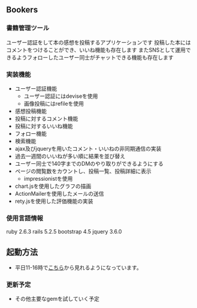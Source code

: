 ## Bookers
### 書籍管理ツール
ユーザー認証をして本の感想を投稿するアプリケーションです
投稿した本にはコメントをつけることができ、いいね機能も存在します
またSNSとして運用できるようフォローしたユーザー同士がチャットできる機能も存在します

### 実装機能
- ユーザー認証機能
  - ユーザー認証にはdeviseを使用
  - 画像投稿にはrefileを使用
- 感想投稿機能
- 投稿に対するコメント機能
- 投稿に対するいいね機能
- フォロー機能
- 検索機能
- ajax及びjqueryを用いたコメント・いいねの非同期通信の実装
- 過去一週間のいいねが多い順に結果を並び替え
- ユーザー同士で140字までのDMのやり取りができるようにする
- ページの閲覧数をカウントし、投稿一覧、投稿詳細に表示
  - impressionistを使用
- chart.jsを使用したグラフの描画
- ActionMailerを使用したメールの送信
- rety.jsを使用した評価機能の実装

### 使用言語情報
  ruby 2.6.3
  rails 5.2.5
  bootstrap 4.5
  jquery 3.6.0

## 起動方法
  - 平日11-16時で[こちら](54.248.54.125)から見れるようになっています。

### 更新予定
  - その他主要なgemを試していく予定
